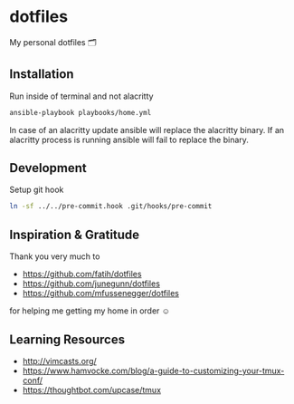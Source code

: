 # dotfiles

My personal dotfiles 🗂

## Installation

Run inside of terminal and not alacritty

```sh
ansible-playbook playbooks/home.yml
```

In case of an alacritty update ansible will replace the alacritty binary. If an
alacritty process is running ansible will fail to replace the binary.

## Development

Setup git hook

```sh
ln -sf ../../pre-commit.hook .git/hooks/pre-commit
```

## Inspiration & Gratitude

Thank you very much to

- https://github.com/fatih/dotfiles
- https://github.com/junegunn/dotfiles
- https://github.com/mfussenegger/dotfiles

for helping me getting my home in order ☺️

## Learning Resources

- http://vimcasts.org/
- https://www.hamvocke.com/blog/a-guide-to-customizing-your-tmux-conf/
- https://thoughtbot.com/upcase/tmux
